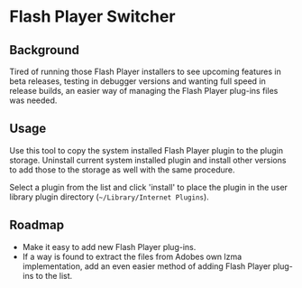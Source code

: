 Flash Player Switcher
=============

Background
--------------

Tired of running those Flash Player installers to see upcoming features in beta releases, testing in debugger versions and wanting full speed in release builds, an easier way of managing the Flash Player plug-ins files was needed.

Usage
-------

Use this tool to copy the system installed Flash Player plugin to the plugin storage. Uninstall current system installed plugin and install other versions to add those to the storage as well with the same procedure.

Select a plugin from the list and click 'install' to place the plugin in the user library plugin directory (`~/Library/Internet Plugins`).

Roadmap
-----------

 * Make it easy to add new Flash Player plug-ins.
 * If a way is found to extract the files from Adobes own lzma implementation, add an even easier method of adding Flash Player plug-ins to the list.
